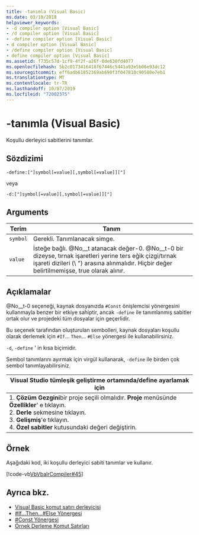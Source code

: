 ```yaml
---
title: -tanımla (Visual Basic)
ms.date: 03/10/2018
helpviewer_keywords:
- -d compiler option [Visual Basic]
- /d compiler option [Visual Basic]
- -define compiler option [Visual Basic]
- d compiler option [Visual Basic]
- /define compiler option [Visual Basic]
- define compiler option [Visual Basic]
ms.assetid: f735c57d-1cf9-4f2f-a26f-0de630fd4077
ms.openlocfilehash: 5b2c0173416418f67446c5441a93e5b06e93dc12
ms.sourcegitcommit: eff6adb61852369ab690f3f047818c90580e7eb1
ms.translationtype: MT
ms.contentlocale: tr-TR
ms.lasthandoff: 10/07/2019
ms.locfileid: "72002375"
---
```

# <a name="-define-visual-basic"></a>-tanımla (Visual Basic)
Koşullu derleyici sabitlerini tanımlar.  
  
## <a name="syntax"></a>Sözdizimi  
  
```console  
-define:["]symbol[=value][,symbol[=value]]["]  
```

veya

```console  
-d:["]symbol[=value][,symbol[=value]]["]  
```  
  
## <a name="arguments"></a>Arguments  
  
|Terim|Tanım|  
|---|---|  
|`symbol`|Gerekli. Tanımlanacak simge.|  
|`value`|İsteğe bağlı. @No__t atanacak değer-0. @No__t-0 bir dizeyse, tırnak işaretleri yerine ters eğik çizgi/tırnak işareti dizileri (\\ ") arasına alınmalıdır. Hiçbir değer belirtilmemişse, true olarak alınır.|  
  
## <a name="remarks"></a>Açıklamalar  
 @No__t-0 seçeneği, kaynak dosyanızda `#Const` önişlemcisi yönergesini kullanmayla benzer bir etkiye sahiptir, ancak `-define` ile tanımlanmış sabitler ortak olur ve projedeki tüm dosyalar için geçerlidir.  
  
 Bu seçenek tarafından oluşturulan sembolleri, kaynak dosyaları koşullu olarak derlemek için `#If`... `Then`... `#Else` yönergesi ile kullanabilirsiniz.  
  
 `-d`, `-define` ' in kısa biçimidir.  
  
 Sembol tanımlarını ayırmak için virgül kullanarak, `-define` ile birden çok sembol tanımlayabilirsiniz.  
  
|Visual Studio tümleşik geliştirme ortamında/define ayarlamak için|  
|---|  
|1. **Çözüm Gezgini**bir proje seçili olmalıdır. **Proje** menüsünde **Özellikler**' e tıklayın. <br />2. **Derle** sekmesine tıklayın.<br />3. **Gelişmiş**'e tıklayın.<br />4. **Özel sabitler** kutusundaki değeri değiştirin.|  
  
## <a name="example"></a>Örnek  
 Aşağıdaki kod, iki koşullu derleyici sabiti tanımlar ve kullanır.  
  
 [!code-vb[VbVbalrCompiler#45](~/samples/snippets/visualbasic/VS_Snippets_VBCSharp/VbVbalrCompiler/VB/Class1.vb#45)]  
  
## <a name="see-also"></a>Ayrıca bkz.

- [Visual Basic komut satırı derleyicisi](../../../visual-basic/reference/command-line-compiler/index.md)
- [#If...Then...#Else Yönergesi](../../../visual-basic/language-reference/directives/if-then-else-directives.md)
- [#Const Yönergesi](../../../visual-basic/language-reference/directives/const-directive.md)
- [Örnek Derleme Komut Satırları](../../../visual-basic/reference/command-line-compiler/sample-compilation-command-lines.md)
